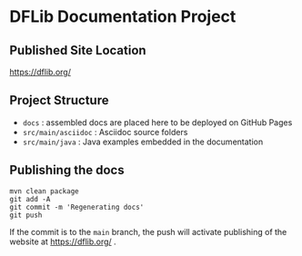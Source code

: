 # DFLib Documentation Project

## Published Site Location

https://dflib.org/

## Project Structure

* `docs` : assembled docs are placed here to be deployed on GitHub Pages
* `src/main/asciidoc` : Asciidoc source folders
* `src/main/java` : Java examples embedded in the documentation

## Publishing the docs

```
mvn clean package
git add -A
git commit -m 'Regenerating docs'
git push
```

If the commit is to the `main` branch, the push will activate publishing of the website at
https://dflib.org/ .